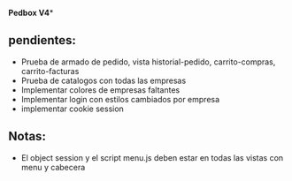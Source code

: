**Pedbox V4***

## pendientes: 
- Prueba de armado de pedido, vista historial-pedido, carrito-compras, carrito-facturas
- Prueba de catalogos con todas las empresas 
- Implementar colores de empresas faltantes
- Implementar login con estilos cambiados por empresa
- implementar cookie session

## Notas: 
- El object session y el script menu.js deben estar en todas las vistas con menu y cabecera

  <!-- 
    let session = `<%- JSON.stringify(session) %>`;
        session = JSON.parse(session); 
  -->

  <!-- 
    <script src="/js/menu.js"></script> 
  -->


